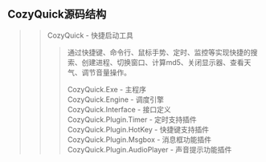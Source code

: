 CozyQuick源码结构
--------------------------------
>> CozyQuick - 快捷启动工具
>>> 通过快捷键、命令行、鼠标手势、定时、监控等实现快捷的搜索、创建进程、切换窗口、计算md5、关闭显示器、查看天气、调节音量操作。  
>>> 
>>> CozyQuick.Exe - 主程序  
>>> CozyQuick.Engine - 调度引擎  
>>> CozyQuick.Interface - 接口定义  
>>> CozyQuick.Plugin.Timer - 定时支持插件  
>>> CozyQuick.Plugin.HotKey - 快捷键支持插件  
>>> CozyQuick.Plugin.Msgbox - 消息框功能插件  
>>> CozyQuick.Plugin.AudioPlayer - 声音提示功能插件  
>>